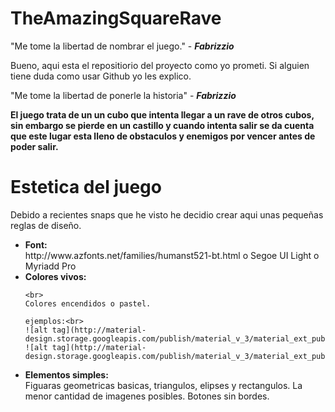 # TheAmazingSquareRave
"Me tome la libertad de nombrar el juego." - <i><b>Fabrizzio</b></i>

Bueno, aqui esta el repositiorio del proyecto como yo prometi. Si alguien tiene duda como usar Github yo les explico.

"Me tome la libertad de ponerle la historia" - <i><b>Fabrizzio</b></i>

<b>El juego trata de un un cubo que intenta llegar a un rave de otros cubos, sin embargo se pierde en un castillo y cuando intenta salir se da cuenta que este lugar esta lleno de obstaculos y enemigos por vencer antes de poder salir.</b>


# Estetica del juego
Debido a recientes snaps que he visto he decidio crear aqui unas pequeñas reglas de diseño.

<ul>
  <li>
    <b>Font:</b><br> http://www.azfonts.net/families/humanst521-bt.html
    o Segoe UI Light
    o Myriadd Pro
  </li>
  <li>
    <b>Colores vivos:</b>
    
    <br>
    Colores encendidos o pastel.
    
    ejemplos:<br>
    ![alt tag](http://material-design.storage.googleapis.com/publish/material_v_3/material_ext_publish/0Bx4BSt6jniD7eDg3bGdRcy12Mm8/style_color_uiapplication_palette1.png)
    ![alt tag](http://material-design.storage.googleapis.com/publish/material_v_3/material_ext_publish/0Bx4BSt6jniD7NUJzYWNoVGp2SGc/style_color_uiapplication_palette2.png)
  </li>
  
  <li>
    <b>Elementos simples:</b><br>
    Figuaras geometricas basicas, triangulos, elipses y rectangulos.
    La menor cantidad de imagenes posibles.
    Botones sin bordes.
  </li>
</ul>
